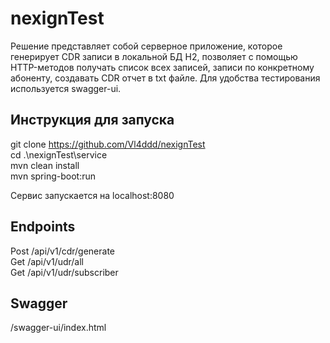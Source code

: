 # nexignTest

Решение представляет собой серверное приложение, которое генерирует CDR записи в локальной БД H2, позволяет с помощью HTTP-методов получать список всех записей, записи по конкретному абоненту, создавать CDR отчет в txt файле. Для удобства тестирования используется swagger-ui.

## Инструкция для запуска  
git clone https://github.com/Vl4ddd/nexignTest  
cd .\nexignTest\service  
mvn clean install    
mvn spring-boot:run 

Сервис запускается на localhost:8080

## Endpoints 
Post /api/v1/cdr/generate  
Get /api/v1/udr/all  
Get /api/v1/udr/subscriber  

## Swagger
/swagger-ui/index.html

